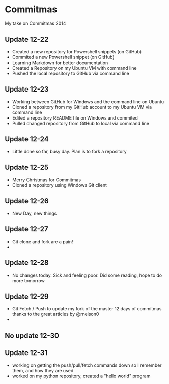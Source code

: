 Commitmas
=========

My take on Commitmas 2014

## Update 12-22
 - Created a new repository for Powershell snippets (on GitHub)
 - Commited a new Powershell snippet (on GitHub)
 - Learning Markdown for better documentation
 - Created a Repository on my Ubuntu VM with command line
 - Pushed the local repository to GitHub via command line

## Update 12-23
 - Working between GitHub for Windows and the command line on Ubuntu
 - Cloned a repository from my GitHub account to my Ubuntu VM via command line
 - Edited a repository README file on Windows and commited
 - Pulled changed repository from GitHub to local via command line

## Update 12-24
 - Little done so far, busy day.  Plan is to fork a repository

## Update 12-25
  - Merry Christmas for Commitmas
  - Cloned a repository using Windows Git client
  
## Update 12-26
 - New Day, new things
 
## Update 12-27
 - Git clone and fork are a pain!
 - 

## Update 12-28
 - No changes today.  Sick and feeling poor.  Did some reading, hope to do more tomorrow
 
## Update 12-29
 - Git Fetch / Push to update my fork of the master 12 days of commitmas thanks to the great articles by @rnelson0
 - 

## No update 12-30

## Update 12-31
 - working on getting the push/pull/fetch commands down so I remember them, and how they are used
 - worked on my python repository, created a "hello world" program
 
 
